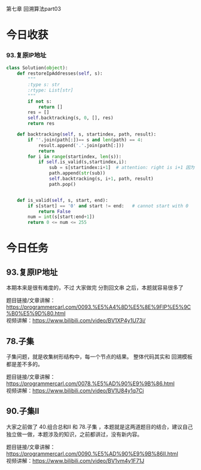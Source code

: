 第七章 回溯算法part03

# 今日收获
### 93.复原IP地址 
```python
class Solution(object):
    def restoreIpAddresses(self, s):
        """
        :type s: str
        :rtype: List[str]
        """
        if not s:
            return []
        res = []
        self.backtracking(s, 0, [], res)
        return res

    def backtracking(self, s, startindex, path, result):
        if ''.join(path[:])== s and len(path) == 4:
            result.append('.'.join(path[:]))
            return 
        for i in range(startindex, len(s)):
            if self.is_valid(s,startindex,i):
                sub = s[startindex:i+1]  # attention: right is i+1 因为右开
                path.append(str(sub))
                self.backtracking(s, i+1, path, result)
                path.pop()


    def is_valid(self, s, start, end):
        if s[start] == '0' and start != end:   # cannot start with 0
            return False
        num = int(s[start:end+1])
        return 0 <= num <= 255
```

# 今日任务

## 93.复原IP地址  

本期本来是很有难度的，不过 大家做完 分割回文串 之后，本题就容易很多了 

题目链接/文章讲解：https://programmercarl.com/0093.%E5%A4%8D%E5%8E%9FIP%E5%9C%B0%E5%9D%80.html  
视频讲解：https://www.bilibili.com/video/BV1XP4y1U73i/

## 78.子集  

子集问题，就是收集树形结构中，每一个节点的结果。 整体代码其实和 回溯模板都是差不多的。 

题目链接/文章讲解：https://programmercarl.com/0078.%E5%AD%90%E9%9B%86.html  
视频讲解：https://www.bilibili.com/video/BV1U84y1q7Ci 

## 90.子集II 

大家之前做了 40.组合总和II 和 78.子集 ，本题就是这两道题目的结合，建议自己独立做一做，本题涉及的知识，之前都讲过，没有新内容。 

题目链接/文章讲解：https://programmercarl.com/0090.%E5%AD%90%E9%9B%86II.html   
视频讲解：https://www.bilibili.com/video/BV1vm4y1F71J

